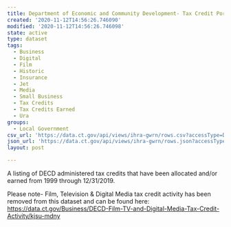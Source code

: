 ```yaml
---
title: Department of Economic and Community Development- Tax Credit Portfolio
created: '2020-11-12T14:56:26.746090'
modified: '2020-11-12T14:56:26.746098'
state: active
type: dataset
tags:
  - Business
  - Digital
  - Film
  - Historic
  - Insurance
  - Jet
  - Media
  - Small Business
  - Tax Credits
  - Tax Credits Earned
  - Ura
groups:
  - Local Government
csv_url: 'https://data.ct.gov/api/views/ihra-gwrn/rows.csv?accessType=DOWNLOAD'
json_url: 'https://data.ct.gov/api/views/ihra-gwrn/rows.json?accessType=DOWNLOAD'
layout: post

---
```

A listing of DECD administered tax credits that have been allocated and/or earned from 1999 through 12/31/2019.

Please note- Film, Television & Digital Media tax credit activity has been removed from this dataset and can be found here: https://data.ct.gov/Business/DECD-Film-TV-and-Digital-Media-Tax-Credit-Activity/kjsu-mdny

